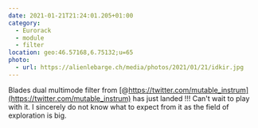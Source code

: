 ```yaml
---
date: 2021-01-21T21:24:01.205+01:00
category:
  - Eurorack
  - module
  - filter
location: geo:46.57168,6.75132;u=65
photo:
  - url: https://alienlebarge.ch/media/photos/2021/01/21/idkir.jpg
---
```

Blades dual multimode filter from [@https://twitter.com/mutable_instrum](https://twitter.com/mutable_instrum) has just landed !!!
Can't wait to play with it. I sincerely do not know what to expect from it as the field of exploration is big.
